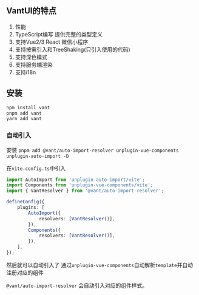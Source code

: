 ## VantUI的特点

1. 性能
2. TypeScript编写 提供完整的类型定义
3. 支持Vue2/3 React 微信小程序
4. 支持按需引入和TreeShaking(只引入使用的代码)
5. 支持深色模式
6. 支持服务端渲染
7. 支持i18n

## 安装

```bash
npm install vant
pnpm add vant
yarn add vant
```

### 自动引入

安装 `pnpm add @vant/auto-import-resolver unplugin-vue-components unplugin-auto-import -D`

在`vite.config.ts`中引入

```ts
import AutoImport from 'unplugin-auto-import/vite';
import Components from 'unplugin-vue-components/vite';
import { VantResolver } from '@vant/auto-import-resolver';

defineConfig({
	plugins: [
		AutoImport({
			resolvers: [VantResolver()],
		}),
		Components({
			resolvers: [VantResolver()],
		}),
	],
});
```

然后就可以自动引入了 通过`unplugin-vue-components`自动解析`template`并自动注册对应的组件

`@vant/auto-import-resolver` 会自动引入对应的组件样式。

